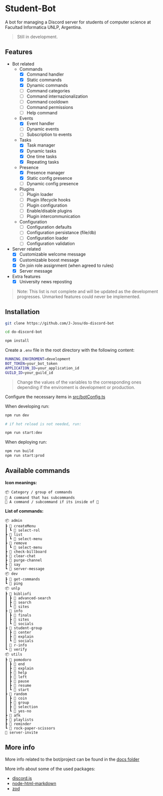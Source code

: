 # Student-Bot

A bot for managing a Discord server for students of computer science at Facultad Informatica UNLP, Argentina.

> Still in development.


## Features

- Bot related
  - Commands
    - [X] Command handler
    - [X] Static commands
    - [X] Dynamic commands
    - [ ] Command categories
    - [ ] Command internazionalization
    - [ ] Command cooldown
    - [ ] Command permissions
    - [ ] Help command
  - Events
    - [X] Event handler
    - [ ] Dynamic events
    - [ ] Subscription to events
  - Tasks
    - [X] Task manager
    - [X] Dynamic tasks
    - [X] One time tasks
    - [X] Repeating tasks
  - Presence
    - [X] Presence manager
    - [X] Static config presence
    - [ ] Dynamic config presence
  - Plugins
    - [ ] Plugin loader
    - [ ] Plugin lifecycle hooks
    - [ ] Plugin configuration
    - [ ] Enable/disable plugins
    - [ ] Plugin intercommunication
  - Configuration
    - [ ] Configuration defaults
    - [ ] Configuration persistance (file/db)
    - [ ] Configuration loader
    - [ ] Configuration validation

- Server related
  - [X] Customizable welcome message
  - [X] Customizable boost message
  - [X] On join role assignment (when agreed to rules)
  - [X] Server message

- Extra features
  - [X] University news reposting

> Note: This list is not complete and will be updated as the development progresses. Unmarked features could never be implemented.


## Installation

```bash
git clone https://github.com/J-Josu/do-discord-bot

cd do-discord-bot

npm install
```

Create a `.env` file in the root directory with the following content:

```bash
RUNNING_ENVIROMENT=development
BOT_TOKEN=your_bot_token
APPLICATION_ID=your_application_id
GUILD_ID=your_guild_id
```

> Change the values of the variables to the corresponding ones depending if the enviroment is development or production.

Configure the necessary items in [src/botConfig.ts](./src/botConfig.ts)

When developing run:

```bash
npm run dev

# if hot reload is not needed, run:

npm run start:dev
```

When deploying run:

```bash
npm run build
npm run start:prod
```

## Available commands

**Icon meanings:**
```text
📦 Category / group of commands
📁 A command that has subcommands
📄 A command / subcommand if its inside of 📁
```

**List of commands:**
```text
📦 admin
┣ 📁 createMenu
┃ ┗ 📄 select-rol
┣ 📁 list
┃ ┗ 📄 select-menu
┣ 📁 remove
┃ ┗ 📄 select-menu
┣ 📄 check-billboard
┣ 📄 clear-chat
┣ 📄 purge-channel
┣ 📄 say
┗ 📄 server-message
📦 dev
┣ 📄 get-commands
┗ 📄 ping
📦 unlp
┣ 📁 bibliofi
┃ ┣ 📄 advanced-search
┃ ┣ 📄 search
┃ ┗ 📄 sites
┣ 📁 info
┃ ┣ 📄 finals
┃ ┣ 📄 sites
┃ ┗ 📄 socials
┣ 📁 student-group
┃ ┣ 📄 center
┃ ┣ 📄 explain
┃ ┗ 📄 socials
┃ 📄 r-info
┗ 📄 verify
📦 utils
┣ 📁 pomodoro
┃ ┣ 📄 end
┃ ┣ 📄 explain
┃ ┣ 📄 help
┃ ┣ 📄 left
┃ ┣ 📄 pause
┃ ┣ 📄 resume
┃ ┗ 📄 start
┣ 📁 random
┃ ┣ 📄 coin
┃ ┣ 📄 group
┃ ┣ 📄 selection
┃ ┗ 📄 yes-no
┣ 📄 afk
┣ 📄 playlists
┣ 📄 reminder
┗ 📄 rock-paper-scissors
📄 server-invite
```

## More info

More info related to the bot/project can be found in the [docs folder](./docs/)

More info about some of the used packages:
- [discord.js](https://discord.js.org/#/)
- [node-html-markdown](https://github.com/crosstype/node-html-markdown)
- [zod](https://zod.dev/)
